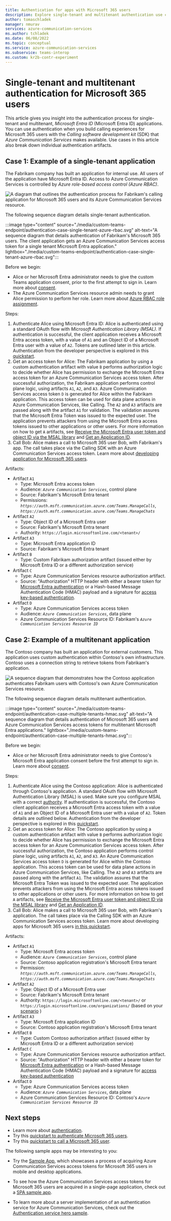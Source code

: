 ```yaml
---
title: Authentication for apps with Microsoft 365 users
description: Explore single-tenant and multitenant authentication use cases for applications supporting Microsoft 365 users. Also learn about authentication artifacts.
author: tomaschladek
manager: nmurav
services: azure-communication-services
ms.author: tchladek
ms.date: 06/08/2022
ms.topic: conceptual
ms.service: azure-communication-services
ms.subservice: teams-interop
ms.custom: kr2b-contr-experiment
---
```


# Single-tenant and multitenant authentication for Microsoft 365 users

 This article gives you insight into the authentication process for single-tenant and multitenant, *Microsoft Entra ID* (Microsoft Entra ID) applications. You can use authentication when you build calling experiences for Microsoft 365 users with the *Calling software development kit* (SDK) that *Azure Communication Services* makes available. Use cases in this article also break down individual authentication artifacts.

## Case 1: Example of a single-tenant application
The Fabrikam company has built an application for internal use. All users of the application have Microsoft Entra ID. Access to Azure Communication Services is controlled by *Azure role-based access control (Azure RBAC)*.


![A diagram that outlines the authentication process for Fabrikam's calling application for Microsoft 365 users and its Azure Communication Services resource.](./media/custom-teams-endpoint/authentication-case-single-tenant-azure-rbac-overview.svg)

The following sequence diagram details single-tenant authentication.

:::image type="content" source="./media/custom-teams-endpoint/authentication-case-single-tenant-azure-rbac.svg" alt-text="A sequence diagram that details authentication of Fabrikam's Microsoft 365 users. The client application gets an Azure Communication Services access token for a single tenant Microsoft Entra application." lightbox="./media/custom-teams-endpoint/authentication-case-single-tenant-azure-rbac.svg":::

Before we begin:
- Alice or her Microsoft Entra administrator needs to give the custom Teams application consent, prior to the first attempt to sign in. Learn more about [consent](../../../active-directory/develop/consent-framework.md).
- The Azure Communication Services resource admin needs to grant Alice permission to perform her role. Learn more about [Azure RBAC role assignment](/azure/role-based-access-control/role-assignments-portal).

Steps:
1. Authenticate Alice using Microsoft Entra ID: Alice is authenticated using a standard OAuth flow with *Microsoft Authentication Library (MSAL)*. If authentication is successful, the client application receives a Microsoft Entra access token, with a value of `A1` and an Object ID of a Microsoft Entra user with a value of `A2`. Tokens are outlined later in this article. Authentication from the developer perspective is explored in this [quickstart](../../quickstarts/manage-teams-identity.md).
1. Get an access token for Alice: The Fabrikam application by using a custom authentication artifact with value `B` performs authorization logic to decide whether Alice has permission to exchange the Microsoft Entra access token for an Azure Communication Services access token. After successful authorization, the Fabrikam application performs control plane logic, using artifacts `A1`, `A2`, and `A3`. Azure Communication Services access token `D` is generated for Alice within the Fabrikam application. This access token can be used for data plane actions in Azure Communication Services, like Calling. The `A2` and `A3` artifacts are passed along with the artifact `A1` for validation. The validation assures that the Microsoft Entra Token was issued to the expected user. The application prevents attackers from using the Microsoft Entra access tokens issued to other applications or other users. For more information on how to get `A` artifacts, see [Receive the Microsoft Entra user token and object ID via the MSAL library](../../quickstarts/manage-teams-identity.md?pivots=programming-language-csharp#step-1-receive-the-azure-ad-user-token-and-object-id-via-the-msal-library) and [Get an Application ID](../troubleshooting-info.md#get-an-application-id).
1. Call Bob: Alice makes a call to Microsoft 365 user Bob, with Fabrikam's app. The call takes place via the Calling SDK with an Azure Communication Services access token. Learn more about [developing application for Microsoft 365 users](../../quickstarts/voice-video-calling/get-started-with-voice-video-calling-custom-teams-client.md).

Artifacts:
- Artifact `A1`
  - Type: Microsoft Entra access token
  - Audience: _`Azure Communication Services`_, control plane
  - Source: Fabrikam's Microsoft Entra tenant
  - Permissions: _`https://auth.msft.communication.azure.com/Teams.ManageCalls`_, _`https://auth.msft.communication.azure.com/Teams.ManageChats`_
- Artifact `A2`
  - Type: Object ID of a Microsoft Entra user
  - Source: Fabrikam's Microsoft Entra tenant
  - Authority: `https://login.microsoftonline.com/<tenant>/`
- Artifact `A3`
  - Type: Microsoft Entra application ID
  - Source: Fabrikam's Microsoft Entra tenant
- Artifact `B`
  - Type: Custom Fabrikam authorization artifact (issued either by Microsoft Entra ID or a different authorization service)
- Artifact `C`
  - Type: Azure Communication Services resource authorization artifact. 
  - Source: "Authorization" HTTP header with either a bearer token for [Microsoft Entra authentication](../authentication.md#azure-ad-authentication) or a Hash-based Message Authentication Code (HMAC) payload and a signature for [access key-based authentication](../authentication.md#access-key).
- Artifact `D`
  - Type: Azure Communication Services access token
  - Audience: _`Azure Communication Services`_, data plane
  - Azure Communication Services Resource ID: Fabrikam's _`Azure Communication Services Resource ID`_
  
## Case 2: Example of a multitenant application
The Contoso company has built an application for external customers. This application uses custom authentication within Contoso's own infrastructure. Contoso uses a connection string to retrieve tokens from Fabrikam's application.

![A sequence diagram that demonstrates how the Contoso application authenticates Fabrikam users with Contoso's own Azure Communication Services resource.](./media/custom-teams-endpoint/authentication-case-multiple-tenants-hmac-overview.svg)

The following sequence diagram details multitenant authentication.

:::image type="content" source="./media/custom-teams-endpoint/authentication-case-multiple-tenants-hmac.svg" alt-text="A sequence diagram that details authentication of Microsoft 365 users and Azure Communication Services access tokens for multitenant Microsoft Entra applications." lightbox="./media/custom-teams-endpoint/authentication-case-multiple-tenants-hmac.svg":::

Before we begin:
- Alice or her Microsoft Entra administrator needs to give Contoso's Microsoft Entra application consent before the first attempt to sign in. Learn more about [consent](/entra/identity-platform/application-consent-experience).

Steps:
1. Authenticate Alice using the Contoso application: Alice is authenticated through Contoso's application. A standard OAuth flow with Microsoft Authentication Library (MSAL) is used. Make sure you configure MSAL with a correct [authority](/entra/identity-platform/msal-client-application-configuration#authority). If authentication is successful, the Contoso client application receives a Microsoft Entra access token with a value of `A1` and an Object ID of a Microsoft Entra user with a value of `A2`. Token details are outlined below. Authentication from the developer perspective is explored in this [quickstart](../../quickstarts/manage-teams-identity.md). 
1. Get an access token for Alice: The Contoso application by using a custom authentication artifact with value `B` performs authorization logic to decide whether Alice has permission to exchange the Microsoft Entra access token for an Azure Communication Services access token. After successful authorization, the Contoso application performs control plane logic, using artifacts `A1`, `A2`, and `A3`. An Azure Communication Services access token `D` is generated for Alice within the Contoso application. This access token can be used for data plane actions in Azure Communication Services, like Calling. The `A2` and `A3` artifacts are passed along with the artifact `A1`. The validation assures that the Microsoft Entra Token was issued to the expected user. The application prevents attackers from using the Microsoft Entra access tokens issued to other applications or other users. For more information on how to get `A` artifacts, see [Receive the Microsoft Entra user token and object ID via the MSAL library](../../quickstarts/manage-teams-identity.md?pivots=programming-language-csharp#step-1-receive-the-azure-ad-user-token-and-object-id-via-the-msal-library) and [Get an Application ID](../troubleshooting-info.md#get-an-application-id).
1. Call Bob: Alice makes a call to Microsoft 365 user Bob, with Fabrikam's application. The call takes place via the Calling SDK with an Azure Communication Services access token. Learn more about developing apps for Microsoft 365 users [in this quickstart](../../quickstarts/voice-video-calling/get-started-with-voice-video-calling-custom-teams-client.md).


Artifacts:
- Artifact `A1`
  - Type: Microsoft Entra access token
  - Audience: _`Azure Communication Services`_, control plane
  - Source: Contoso application registration's Microsoft Entra tenant
  - Permission: _`https://auth.msft.communication.azure.com/Teams.ManageCalls`_, _`https://auth.msft.communication.azure.com/Teams.ManageChats`_
- Artifact `A2`
  - Type: Object ID of a Microsoft Entra user
  - Source: Fabrikam's Microsoft Entra tenant
  - Authority: `https://login.microsoftonline.com/<tenant>/` or `https://login.microsoftonline.com/organizations/` (based on your [scenario](/entra/identity-platform/msal-client-application-configuration#authority) )
- Artifact `A3`
  - Type: Microsoft Entra application ID
  - Source: Contoso application registration's Microsoft Entra tenant
- Artifact `B`
  - Type: Custom Contoso authorization artifact (issued either by Microsoft Entra ID or a different authorization service)
- Artifact `C`
  - Type: Azure Communication Services resource authorization artifact. 
  - Source: "Authorization" HTTP header with either a bearer token for [Microsoft Entra authentication](../authentication.md#azure-ad-authentication) or a Hash-based Message Authentication Code (HMAC) payload and a signature for [access key-based authentication](../authentication.md#access-key)
- Artifact `D`
  - Type: Azure Communication Services access token
  - Audience: _`Azure Communication Services`_, data plane
  - Azure Communication Services Resource ID: Contoso's _`Azure Communication Services Resource ID`_

## Next steps

- Learn more about [authentication](../authentication.md).
- Try this [quickstart to authenticate Microsoft 365 users](../../quickstarts/manage-teams-identity.md).
- Try this [quickstart to call a Microsoft 365 user](../../quickstarts/voice-video-calling/get-started-with-voice-video-calling-custom-teams-client.md).

The following sample apps may be interesting to you:

- Try the [Sample App](https://github.com/Azure-Samples/communication-services-javascript-quickstarts/tree/main/manage-teams-identity-mobile-and-desktop), which showcases a process of acquiring Azure Communication Services access tokens for Microsoft 365 users in mobile and desktop applications.

- To see how the Azure Communication Services access tokens for Microsoft 365 users are acquired in a single-page application, check out a [SPA sample app](https://github.com/Azure-Samples/communication-services-javascript-quickstarts/tree/main/manage-teams-identity-spa).

- To learn more about a server implementation of an authentication service for Azure Communication Services, check out the [Authentication service hero sample](../../samples/trusted-auth-sample.md).
